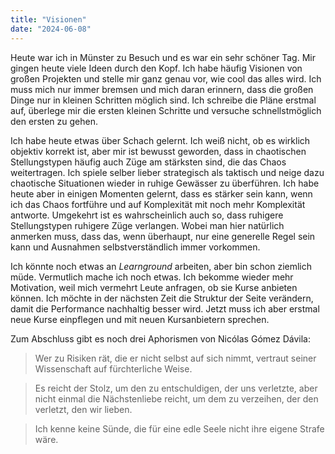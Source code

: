 ```yaml
---
title: "Visionen"
date: "2024-06-08"
---
```


Heute war ich in Münster zu Besuch und es war ein sehr schöner Tag. Mir gingen heute viele Ideen durch den Kopf. Ich habe häufig Visionen von großen Projekten und stelle mir ganz genau vor, wie cool das alles wird. Ich muss mich nur immer bremsen und mich daran erinnern, dass die großen Dinge nur in kleinen Schritten möglich sind. Ich schreibe die Pläne erstmal auf, überlege mir die ersten kleinen Schritte und versuche schnellstmöglich den ersten zu gehen.

Ich habe heute etwas über Schach gelernt. Ich weiß nicht, ob es wirklich objektiv korrekt ist, aber mir ist bewusst geworden, dass in chaotischen Stellungstypen häufig auch Züge am stärksten sind, die das Chaos weitertragen. Ich spiele selber lieber strategisch als taktisch und neige dazu chaotische Situationen wieder in ruhige Gewässer zu überführen. Ich habe heute aber in einigen Momenten gelernt, dass es stärker sein kann, wenn ich das Chaos fortführe und auf Komplexität mit noch mehr Komplexität antworte. Umgekehrt ist es wahrscheinlich auch so, dass ruhigere Stellungstypen ruhigere Züge verlangen. Wobei man hier natürlich anmerken muss, dass das, wenn überhaupt, nur eine generelle Regel sein kann und Ausnahmen selbstverständlich immer vorkommen.

Ich könnte noch etwas an _Learnground_ arbeiten, aber bin schon ziemlich müde. Vermutlich mache ich noch etwas. Ich bekomme wieder mehr Motivation, weil mich vermehrt Leute anfragen, ob sie Kurse anbieten können. Ich möchte in der nächsten Zeit die Struktur der Seite verändern, damit die Performance nachhaltig besser wird. Jetzt muss ich aber erstmal neue Kurse einpflegen und mit neuen Kursanbietern sprechen.

Zum Abschluss gibt es noch drei Aphorismen von Nicólas Gómez Dávila:

> Wer zu Risiken rät, die er nicht selbst auf sich nimmt, vertraut seiner Wissenschaft auf fürchterliche Weise.

> Es reicht der Stolz, um den zu entschuldigen, der uns verletzte, aber nicht einmal die Nächstenliebe reicht, um dem zu verzeihen, der den verletzt, den wir lieben.

> Ich kenne keine Sünde, die für eine edle Seele nicht ihre eigene Strafe wäre.
